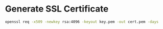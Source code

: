 # Generate SSL Certificate
```bash
openssl req -x509 -newkey rsa:4096 -keyout key.pem -out cert.pem -days 365 -nodes
```